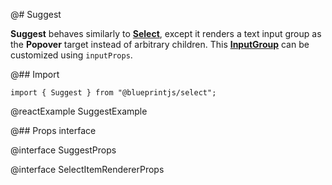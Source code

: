 @# Suggest

**Suggest** behaves similarly to [**Select**](#select/select-component), except it renders a text input group as the
**Popover** target instead of arbitrary children. This [**InputGroup**](#core/components/input-group) can
be customized using `inputProps`.

@## Import

```tsx
import { Suggest } from "@blueprintjs/select";
```

@reactExample SuggestExample

@## Props interface

@interface SuggestProps

@interface SelectItemRendererProps
